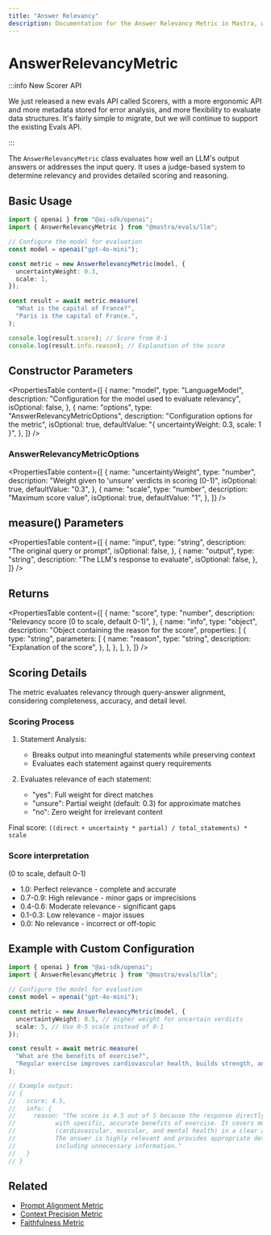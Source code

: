 ```yaml
---
title: "Answer Relevancy"
description: Documentation for the Answer Relevancy Metric in Mastra, which evaluates how well LLM outputs address the input query.
---
```


# AnswerRelevancyMetric

:::info New Scorer API

We just released a new evals API called Scorers, with a more ergonomic API and more metadata stored for error analysis, and more flexibility to evaluate data structures. It's fairly simple to migrate, but we will continue to support the existing Evals API.

:::

The `AnswerRelevancyMetric` class evaluates how well an LLM's output answers or addresses the input query. It uses a judge-based system to determine relevancy and provides detailed scoring and reasoning.

## Basic Usage

```typescript
import { openai } from "@ai-sdk/openai";
import { AnswerRelevancyMetric } from "@mastra/evals/llm";

// Configure the model for evaluation
const model = openai("gpt-4o-mini");

const metric = new AnswerRelevancyMetric(model, {
  uncertaintyWeight: 0.3,
  scale: 1,
});

const result = await metric.measure(
  "What is the capital of France?",
  "Paris is the capital of France.",
);

console.log(result.score); // Score from 0-1
console.log(result.info.reason); // Explanation of the score
```

## Constructor Parameters

<PropertiesTable
content={[
{
name: "model",
type: "LanguageModel",
description: "Configuration for the model used to evaluate relevancy",
isOptional: false,
},
{
name: "options",
type: "AnswerRelevancyMetricOptions",
description: "Configuration options for the metric",
isOptional: true,
defaultValue: "{ uncertaintyWeight: 0.3, scale: 1 }",
},
]}
/>

### AnswerRelevancyMetricOptions

<PropertiesTable
content={[
{
name: "uncertaintyWeight",
type: "number",
description: "Weight given to 'unsure' verdicts in scoring (0-1)",
isOptional: true,
defaultValue: "0.3",
},
{
name: "scale",
type: "number",
description: "Maximum score value",
isOptional: true,
defaultValue: "1",
},
]}
/>

## measure() Parameters

<PropertiesTable
content={[
{
name: "input",
type: "string",
description: "The original query or prompt",
isOptional: false,
},
{
name: "output",
type: "string",
description: "The LLM's response to evaluate",
isOptional: false,
},
]}
/>

## Returns

<PropertiesTable
content={[
{
name: "score",
type: "number",
description: "Relevancy score (0 to scale, default 0-1)",
},
{
name: "info",
type: "object",
description: "Object containing the reason for the score",
properties: [
{
type: "string",
parameters: [
{
name: "reason",
type: "string",
description: "Explanation of the score",
},
],
},
],
},
]}
/>

## Scoring Details

The metric evaluates relevancy through query-answer alignment, considering completeness, accuracy, and detail level.

### Scoring Process

1. Statement Analysis:
   - Breaks output into meaningful statements while preserving context
   - Evaluates each statement against query requirements

2. Evaluates relevance of each statement:
   - "yes": Full weight for direct matches
   - "unsure": Partial weight (default: 0.3) for approximate matches
   - "no": Zero weight for irrelevant content

Final score: `((direct + uncertainty * partial) / total_statements) * scale`

### Score interpretation

(0 to scale, default 0-1)

- 1.0: Perfect relevance - complete and accurate
- 0.7-0.9: High relevance - minor gaps or imprecisions
- 0.4-0.6: Moderate relevance - significant gaps
- 0.1-0.3: Low relevance - major issues
- 0.0: No relevance - incorrect or off-topic

## Example with Custom Configuration

```typescript
import { openai } from "@ai-sdk/openai";
import { AnswerRelevancyMetric } from "@mastra/evals/llm";

// Configure the model for evaluation
const model = openai("gpt-4o-mini");

const metric = new AnswerRelevancyMetric(model, {
  uncertaintyWeight: 0.5, // Higher weight for uncertain verdicts
  scale: 5, // Use 0-5 scale instead of 0-1
});

const result = await metric.measure(
  "What are the benefits of exercise?",
  "Regular exercise improves cardiovascular health, builds strength, and boosts mental wellbeing.",
);

// Example output:
// {
//   score: 4.5,
//   info: {
//     reason: "The score is 4.5 out of 5 because the response directly addresses the query
//           with specific, accurate benefits of exercise. It covers multiple aspects
//           (cardiovascular, muscular, and mental health) in a clear and concise manner.
//           The answer is highly relevant and provides appropriate detail without
//           including unnecessary information."
//   }
// }
```

## Related

- [Prompt Alignment Metric](./prompt-alignment)
- [Context Precision Metric](./context-precision)
- [Faithfulness Metric](./faithfulness)
